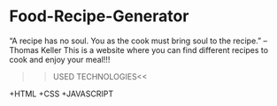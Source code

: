 # Food-Recipe-Generator
“A recipe has no soul. You as the cook must bring soul to the recipe.” – Thomas Keller
This is a website where you can find different recipes to cook and enjoy your meal!!!
>>USED TECHNOLOGIES<<

+HTML
+CSS
+JAVASCRIPT
